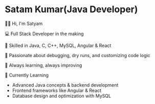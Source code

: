# Satam Kumar(Java Developer)

🙋‍♂ Hi, I'm Satyam

💻 Full Stack Developer in the making

🔧 Skilled in Java, C, C++, MySQL, Angular & React

🧠 Passionate about debugging, dry runs, and customizing code logic

🚀 Always learning, always improving

🌱 Currently Learning


- Advanced Java concepts & backend development
- Frontend frameworks like Angular & React
- Database design and optimization with MySQL
